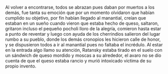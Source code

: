 Al volver a encontrarse, todos se abrazan pues daban por muertos a los demás, fue tanta su emoción que por un momento olvidaron que habían cumplido su objetivo, por fin habían llegado al manantial, creían que estaban en un sueño cuando vieron que estaba hecho de queso, saltaron, gritaron incluso el pequeño pocholi lloro de la alegría, comieron hasta estar a punto de reventar y luego con ayuda de los cherrindios salieron del lugar rumbo a su pueblo, donde los demás cronopios les hicieron calle de honor, y se dispusieron todos a ir al manantial pues no faltaba el incrédulo. Al estar en la entrada algo llamo su atención, Ratansky estaba  tirado en el suelo con un sándwich de queso mordido y moscas a su alrededor, el avaro no se dio cuenta de que el queso estaba rancio y murió intoxicado victima de su propio invento.   